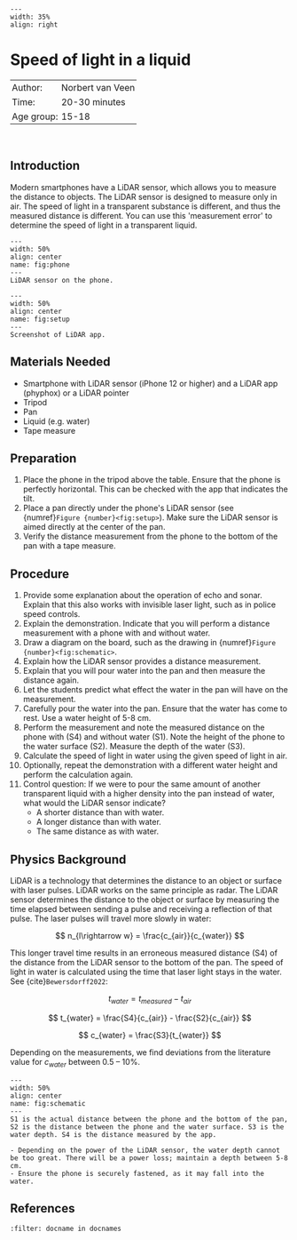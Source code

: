 ```{figure} ../figures/checked.png
---
width: 35%
align: right
```

# Speed of light in a liquid


<table style="width: 100%; border-collapse: collapse; border: none;">
    <tr style="background-color: var(--background-color);">  
        <td style="text-align: left; padding: 3px; border: none; color: var(--text-color)">Author:</td>
        <td style="text-align: left; padding: 3px; border: none; color: var(--text-color)">Norbert van Veen</td>
    </tr>
    <tr style="background-color: var(--background-color);"> 
        <td style="text-align: left; padding: 3px; border: none; color: var(--text-color)">Time:</td>
        <td style="text-align: left; padding: 3px; border: none; color: var(--text-color)">20-30 minutes</td>
    </tr>
    <tr style="background-color: var(--background-color);"> 
        <td style="text-align: left; padding: 3px; border: none; color: var(--text-color)">Age group:</td>
        <td style="text-align: left; padding: 3px; border: none; color: var(--text-color)">15-18</td>
    </tr>
</table><br>

## Introduction
Modern smartphones have a LiDAR sensor, which allows you to measure the distance to objects. The LiDAR sensor is designed to measure only in air. The speed of light in a transparent substance is different, and thus the measured distance is different. You can use this 'measurement error' to determine the speed of light in a transparent liquid.

```{figure} NV-25-LS-figuur1_sensor_300dpi.jpg
---
width: 50%
align: center
name: fig:phone
---
LiDAR sensor on the phone.
```

```{figure} NV-25-LS-figuur2_appscherm_300dpi.jpg
---
width: 50%
align: center
name: fig:setup
---
Screenshot of LiDAR app.
```

## Materials Needed
- Smartphone with LiDAR sensor (iPhone 12 or higher) and a LiDAR app (phyphox) or a LiDAR pointer
- Tripod
- Pan
- Liquid (e.g. water)
- Tape measure

## Preparation
1. Place the phone in the tripod above the table. Ensure that the phone is perfectly horizontal. This can be checked with the app that indicates the tilt. 
2. Place a pan directly under the phone's LiDAR sensor (see {numref}`Figure {number}<fig:setup>`). Make sure the LiDAR sensor is aimed directly at the center of the pan. 
3. Verify the distance measurement from the phone to the bottom of the pan with a tape measure.

## Procedure
1. Provide some explanation about the operation of echo and sonar. Explain that this also works with invisible laser light, such as in police speed controls.
2. Explain the demonstration. Indicate that you will perform a distance measurement with a phone with and without water.
3. Draw a diagram on the board, such as the drawing in {numref}`Figure {number}<fig:schematic>`.
4. Explain how the LiDAR sensor provides a distance measurement.
5. Explain that you will pour water into the pan and then measure the distance again.
6. Let the students predict what effect the water in the pan will have on the measurement.
7. Carefully pour the water into the pan. Ensure that the water has come to rest. Use a water height of 5-8 cm.
8. Perform the measurement and note the measured distance on the phone with (S4) and without water (S1). Note the height of the phone to the water surface (S2). Measure the depth of the water (S3).
9. Calculate the speed of light in water using the given speed of light in air.
10. Optionally, repeat the demonstration with a different water height and perform the calculation again.
11. Control question: If we were to pour the same amount of another transparent liquid with a higher density into the pan instead of water, what would the LiDAR sensor indicate?
    * A shorter distance than with water.
    * A longer distance than with water.
    * The same distance as with water.

## Physics Background
LiDAR is a technology that determines the distance to an object or surface with laser pulses. LiDAR works on the same principle as radar. The LiDAR sensor determines the distance to the object or surface by measuring the time elapsed between sending a pulse and receiving a reflection of that pulse. The laser pulses will travel more slowly in water:

$$ n_{l\rightarrow w} = \frac{c_{air}}{c_{water}} $$ 

This longer travel time results in an erroneous measured distance (S4) of the distance from the LiDAR sensor to the bottom of the pan. The speed of light in water is calculated using the time that laser light stays in the water. See {cite}`Bewersdorff2022`:

$$ t_{water} = t_{measured} - t_{air} $$

$$ t_{water} = \frac{S4}{c_{air}} - \frac{S2}{c_{air}} $$

$$ c_{water} = \frac{S3}{t_{water}} $$ 

Depending on the measurements, we find deviations from the literature value for $c_{water}$ between 0.5 – 10%.

```{figure} NV-25-LS-figuur3_schematische_tekening_300dpi.jpg
---
width: 50%
align: center
name: fig:schematic
---
S1 is the actual distance between the phone and the bottom of the pan, S2 is the distance between the phone and the water surface. S3 is the water depth. S4 is the distance measured by the app.
```

```{tip}
- Depending on the power of the LiDAR sensor, the water depth cannot be too great. There will be a power loss; maintain a depth between 5-8 cm.
- Ensure the phone is securely fastened, as it may fall into the water.
```


## References
```{bibliography}
:filter: docname in docnames
```